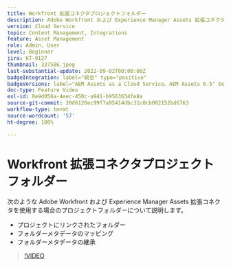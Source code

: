 ```yaml
---
title: Workfront 拡張コネクタプロジェクトフォルダー
description: Adobe Workfront および Experience Manager Assets 拡張コネクタを使用する場合のプロジェクトフォルダーについて説明します。
version: Cloud Service
topic: Content Management, Integrations
feature: Asset Management
role: Admin, User
level: Beginner
jira: KT-9127
thumbnail: 337586.jpeg
last-substantial-update: 2022-09-02T00:00:00Z
badgeIntegration: label="統合" type="positive"
badgeVersions: label="AEM Assets as a Cloud Service、AEM Assets 6.5" before-title="false"
doc-type: Feature Video
exl-id: 0e9d056a-4eec-450c-a941-b9563634fe8a
source-git-commit: 30d6120ec99f7a95414dbc31c0cb002152bd6763
workflow-type: tm+mt
source-wordcount: '57'
ht-degree: 100%

---
```


# Workfront 拡張コネクタプロジェクトフォルダー

次のような Adobe Workfront および Experience Manager Assets 拡張コネクタを使用する場合のプロジェクトフォルダーについて説明します。

+ プロジェクトにリンクされたフォルダー
+ フォルダーメタデータのマッピング
+ フォルダーメタデータの継承

>[!VIDEO](https://video.tv.adobe.com/v/337586?quality=12&learn=on)
